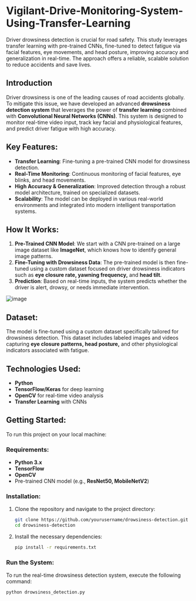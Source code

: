 # Vigilant-Drive-Monitoring-System-Using-Transfer-Learning
Driver drowsiness detection is crucial for road safety. This study leverages transfer learning with pre-trained CNNs, fine-tuned to detect fatigue via facial features, eye movements, and head posture, improving accuracy and generalization in real-time. The approach offers a reliable, scalable solution to reduce accidents and save lives.

## Introduction
Driver drowsiness is one of the leading causes of road accidents globally. To mitigate this issue, we have developed an advanced **drowsiness detection system** that leverages the power of **transfer learning** combined with **Convolutional Neural Networks (CNNs)**. This system is designed to monitor real-time video input, track key facial and physiological features, and predict driver fatigue with high accuracy.

## Key Features:
- **Transfer Learning**: Fine-tuning a pre-trained CNN model for drowsiness detection.
- **Real-Time Monitoring**: Continuous monitoring of facial features, eye blinks, and head movements.
- **High Accuracy & Generalization**: Improved detection through a robust model architecture, trained on specialized datasets.
- **Scalability**: The model can be deployed in various real-world environments and integrated into modern intelligent transportation systems.

## How It Works:
1. **Pre-Trained CNN Model**: We start with a CNN pre-trained on a large image dataset like **ImageNet**, which knows how to identify general image patterns.
2. **Fine-Tuning with Drowsiness Data**: The pre-trained model is then fine-tuned using a custom dataset focused on driver drowsiness indicators such as **eye closure rate, yawning frequency,** and **head tilt**.
3. **Prediction**: Based on real-time inputs, the system predicts whether the driver is alert, drowsy, or needs immediate intervention.

![image](https://github.com/user-attachments/assets/b347c1e8-55f4-4bb5-9e09-a11d6840ebb4)


## Dataset:
The model is fine-tuned using a custom dataset specifically tailored for drowsiness detection. This dataset includes labeled images and videos capturing **eye closure patterns, head posture,** and other physiological indicators associated with fatigue.

## Technologies Used:
- **Python**
- **TensorFlow/Keras** for deep learning
- **OpenCV** for real-time video analysis
- **Transfer Learning** with CNNs

## Getting Started:
To run this project on your local machine:

### Requirements:
- **Python 3.x**
- **TensorFlow**
- **OpenCV**
- Pre-trained CNN model (e.g., **ResNet50, MobileNetV2**)

### Installation:
1. Clone the repository and navigate to the project directory:
    ```bash
    git clone https://github.com/yourusername/drowsiness-detection.git
    cd drowsiness-detection
    ```
2. Install the necessary dependencies:
    ```bash
    pip install -r requirements.txt
    ```

### Run the System:
To run the real-time drowsiness detection system, execute the following command:
```bash
python drowsiness_detection.py

